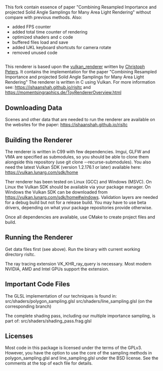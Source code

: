 This fork contain essence of paper "Combining Resampled Importance and projected Solid Angle Samplings for Many Area Light Rendering" without compare with previous methods. 
Also:
* added FPS counter
* added total time counter of rendering
* optimized shaders and c code
* buffered files load and save
* added IJKL keyboard shortcuts for camera rotate
* removed unused code

## 
This renderer is based upon the [vulkan_renderer](https://github.com/MomentsInGraphics/vulkan_renderer)
written by [Christoph Peters](https://momentsingraphics.de).
It contains the implementation for the paper "Combining Resampled
Importance and projected Solid Angle Samplings for Many Area Light Rendering"
The renderer is written in C using Vulkan. For more information see:
https://ishaanshah.github.io/risltc and https://momentsingraphics.de/ToyRendererOverview.html

## Downloading Data
Scenes and other data that are needed to run the renderer are available on the
websites for the paper:
https://ishaanshah.github.io/risltc

## Building the Renderer

The renderer is written in C99 with few dependencies. Imgui, GLFW and VMA are
specified as submodules, so you should be able to clone them alongside this
repository (use git clone --recurse-submodules). You also need the latest
Vulkan SDK (version 1.2.176.1 or later) available here:
https://vulkan.lunarg.com/sdk/home

Ther renderer has been tested on Linux (GCC) and Windows (MSVC).
On Linux the Vulkan SDK should be available via your package manager.
On Windows the Vulkan SDK can be downloaded from https://vulkan.lunarg.com/sdk/home#windows.
Validation layers are needed for a debug build but not for a release build.
You may have to use beta drivers, depending on what your package repositories
provide otherwise.

Once all dependencies are available, use CMake to create project files and
build.


## Running the Renderer

Get data files first (see above). Run the binary with current working directory 
risltc. 

The ray tracing extension VK_KHR_ray_query is necessary. Most modern NVIDIA, AMD
and Intel GPUs support the extension.


## Important Code Files

The GLSL implementation of our techniques is found in:
src/shaders/polygon_sampling.glsl
src/shaders/line_sampling.glsl (on the corresponding branch)

The complete shading pass, including our multiple importance sampling, is part
of:
src/shaders/shading_pass.frag.glsl


## Licenses

Most code in this package is licensed under the terms of the GPLv3. However,
you have the option to use the core of the sampling methods in
polygon_sampling.glsl and line_sampling.glsl under the BSD license. See the 
comments at the top of each file for details.

